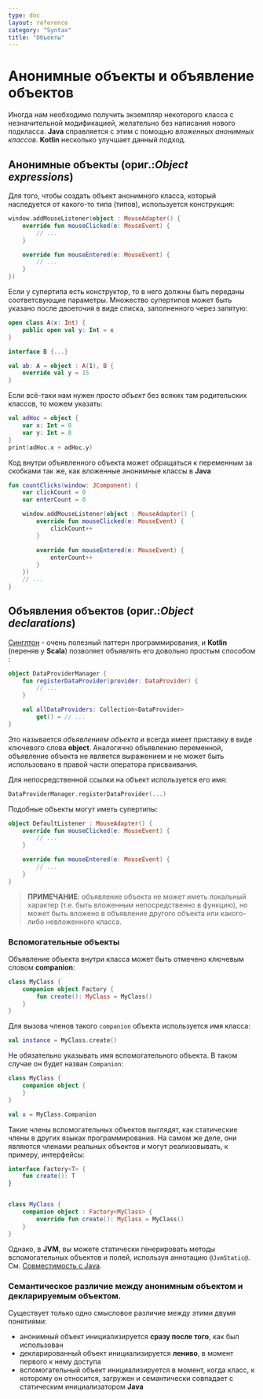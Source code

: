 ```yaml
---
type: doc
layout: reference
category: "Syntax"
title: "Объекты"
---
```


<!-- # Object Expressions and Declarations -->
# Анонимные объекты и объявление объектов

<!-- Sometimes we need to create an object of a slight modification of some class, without explicitly declaring a new subclass for it. -->
<!-- Java handles this case with *anonymous inner classes*. -->
<!-- Kotlin slightly generalizes this concept with *object expressions* and *object declarations*. -->
Иногда нам необходимо получить экземпляр некоторого класса с незначительной модификацией, желательно без написания нового подкласса. <b>Java</b> справляется с этим с помощью _вложенных анонимных классов_.
<b>Kotlin</b> несколько улучшает данный подход.

<!-- ## Object expressions -->
## Анонимные объекты (ориг.:_Object expressions_)

<!-- To create an object of an anonymous class that inherits from some type (or types), we write: -->
Для того, чтобы создать объект анонимного класса, который наследуется от какого-то типа (типов), используется конструкция:

``` kotlin
window.addMouseListener(object : MouseAdapter() {
    override fun mouseClicked(e: MouseEvent) {
        // ...
    }

    override fun mouseEntered(e: MouseEvent) {
        // ...
    }
})
```

<!-- If a supertype has a constructor, appropriate constructor parameters must be passed to it. -->
<!-- Many supertypes may be specified as a comma-separated list after the colon: -->
Если у супертипа есть конструктор, то в него должны быть переданы соответсвующие параметры.
Множество супертипов может быть указано после двоеточия в виде списка, заполненного через запятую:


``` kotlin
open class A(x: Int) {
    public open val y: Int = x
}

interface B {...}

val ab: A = object : A(1), B {
    override val y = 15
}
```

<!-- If, by any chance, we need "just an object", with no nontrivial supertypes, we can simply say: -->
Если всё-таки нам нужен *просто объект* без всяких там родительских классов, то можем указать:

``` kotlin
val adHoc = object {
    var x: Int = 0
    var y: Int = 0
}
print(adHoc.x + adHoc.y)
```

<!-- Just like Java's anonymous inner classes, code in object expressions can access variables from the enclosing scope. -->
<!-- (Unlike Java, this is not restricted to final variables.) -->
Код внутри объявленного объекта может обращаться к переменным за скобками так же, как вложенные анонимные классы в <b>Java</b>

``` kotlin
fun countClicks(window: JComponent) {
    var clickCount = 0
    var enterCount = 0

    window.addMouseListener(object : MouseAdapter() {
        override fun mouseClicked(e: MouseEvent) {
            clickCount++
        }

        override fun mouseEntered(e: MouseEvent) {
            enterCount++
        }
    })
    // ...
}
```

<!-- ## Object declarations -->
## Объявления объектов (ориг.:_Object declarations_)

<!-- [Singleton](http://en.wikipedia.org/wiki/Singleton_pattern) is a very useful pattern, and Kotlin (after Scala) makes it easy to declare singletons: -->
[Синглтон](https://ru.wikipedia.org/wiki/%D0%9E%D0%B4%D0%B8%D0%BD%D0%BE%D1%87%D0%BA%D0%B0_(%D1%88%D0%B0%D0%B1%D0%BB%D0%BE%D0%BD_%D0%BF%D1%80%D0%BE%D0%B5%D0%BA%D1%82%D0%B8%D1%80%D0%BE%D0%B2%D0%B0%D0%BD%D0%B8%D1%8F)) - очень полезный паттерн программирования, и <b>Kotlin</b> (переняв у <b>Scala</b>) позволяет объявлять его довольно простым способом :

``` kotlin
object DataProviderManager {
    fun registerDataProvider(provider: DataProvider) {
        // ...
    }

    val allDataProviders: Collection<DataProvider>
        get() = // ...
}
```

<!-- This is called an *object declaration*, and it always has a name following the *object*{: .keyword } keyword. -->
<!-- Just like a variable declaration, an object declaration is not an expression, and cannot be used on the right hand side of an assignment statement. -->
Это называется *объявлением объекта* и всегда имеет приставку в виде ключевого слова **object**.
Аналогично объявлению переменной, объявление объекта не является выражением и не может быть использовано в правой части оператора присваивания.

<!-- To refer to the object, we use its name directly: -->
Для непосредственной ссылки на объект используется его имя:

``` kotlin
DataProviderManager.registerDataProvider(...)
```

<!-- Such objects can have supertypes: -->
Подобные объекты могут иметь супертипы:

``` kotlin
object DefaultListener : MouseAdapter() {
    override fun mouseClicked(e: MouseEvent) {
        // ...
    }

    override fun mouseEntered(e: MouseEvent) {
        // ...
    }
}
```

<!-- **NOTE**: object declarations can't be local (i.e. be nested directly inside a function), but they can be nested into other object declarations or non-inner classes. -->

>**ПРИМЕЧАНИЕ**: объявление объекта не может иметь локальный характер (т.е. быть вложенным непосредственно в функцию), но может быть вложено в объявление другого объекта или какого-либо невложенного класса.


<!-- ### Companion Objects -->
### Вспомогательные объекты

<!-- An object declaration inside a class can be marked with the *companion*{: .keyword } keyword: -->
Объявление объекта внутри класса может быть отмечено ключевым словом **companion**:

``` kotlin
class MyClass {
    companion object Factory {
        fun create(): MyClass = MyClass()
    }
}
```

<!-- Members of the companion object can be called by using simply the class name as the qualifier: -->
Для вызова членов такого `companion` объекта используется имя класса:

``` kotlin
val instance = MyClass.create()
```

<!-- The name of the companion object can be omitted, in which case the name `Companion` will be used: -->
Не обязательно указывать имя вспомогательного объекта. В таком случае он будет назван `Companion`:

``` kotlin
class MyClass {
    companion object {
    }
}

val x = MyClass.Companion
```

<!-- Note that, even though the members of companion objects look like static members in other languages, at runtime those -->
<!-- are still instance members of real objects, and can, for example, implement interfaces: -->
<!-- Несмотря на то, что члены таких вспомогательных объектов выглядят, как статические члены в других языках программирования, на самом деле они являются членами реальных объектов и могут реализовывать, к примеру, интерфейсы: -->
Такие члены вспомогательных объектов выглядят, как статические члены в других языках программирования. На самом же деле, они являются членами реальных объектов и могут реализовывать, к примеру, интерфейсы:

``` kotlin
interface Factory<T> {
    fun create(): T
}


class MyClass {
    companion object : Factory<MyClass> {
        override fun create(): MyClass = MyClass()
    }
}
```

<!-- However, on the JVM you can have members of companion objects generated as real static methods and fields, if you use -->
<!-- the `@JvmStatic` annotation. See the [Java interoperability](java-to-kotlin-interop.html#static-fields) section -->
<!-- for more details. -->
Однако, в <b>JVM</b>, вы можете статически генерировать методы вспомогательных объектов и полей, используя аннотацию `@JvmStatic@`.
См. [Совместимость с Java](http://kotlinlang.org/docs/reference/java-to-kotlin-interop.html#static-fields).


<!-- ### Semantic difference between object expressions and declarations -->
### Семантическое различие между анонимным объектом и декларируемым объектом.

<!-- There is one important semantic difference between object expressions and object declarations: -->
Существует только одно смысловое различие между этими двумя понятиями:

<!-- * object expressions are executed (and initialized) **immediately**, where they are used -->
<!-- * object declarations are initialized **lazily**, when accessed for the first time -->
<!-- * a companion object is initialized when the corresponding class is loaded (resolved), matching the semantics of a Java static initializer -->

* анонимный объект инициализируется **сразу после того**, как был использован
* декларированный объект инициализируется **лениво**, в момент первого к нему доступа
* вспомогательный объект инициализируется в момент, когда класс, к которому он относится, загружен и семантически совпадает с статическим инициализатором <b>Java</b>

